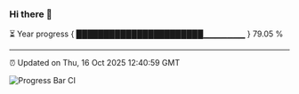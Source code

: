 ### Hi there 👋

⏳ Year progress { ███████████████████████▁▁▁▁▁▁▁ } 79.05 %

---

⏰ Updated on Thu, 16 Oct 2025 12:40:59 GMT

![Progress Bar CI](https://github.com/liununu/liununu/workflows/Progress%20Bar%20CI/badge.svg)

